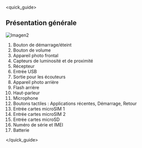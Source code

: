 <quick_guide>
## Présentation générale

![Imagen2]()

1.	Bouton de démarrage/éteint
2.	Bouton de volume
3.	Appareil photo frontal
4.	Capteurs de luminosité et de proximité
5.	Récepteur
6.	Entrée USB
7.	Sortie pour les écouteurs
8.	Appareil photo arrière
9.	Flash arrière
10.	Haut-parleur
11.	Microphone
12.	Boutons tactiles : Applications récentes, Démarrage, Retour
13.	Entrée cartes microSIM 1
14.	Entrée cartes microSIM 2
15.	Entrée cartes microSD
16.	Numéro de série et IMEI
17.	Batterie



</quick_guide>

